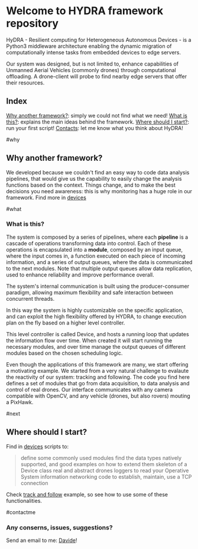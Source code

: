 # Welcome to HYDRA framework repository

HyDRA - Resilient computing for Heterogeneous Autonomous Devices - is a Python3 middleware architecture enabling the dynamic migration of computationally intense tasks from embedded devices to edge servers.

Our system was designed, but is not limited to, enhance capabilities of Unmanned Aerial Vehicles (commonly drones) through computational offloading. A drone-client will probe to find nearby edge servers that offer their resources.

## Index
[Why another framework?](#why): simply we could not find what we need!
[What is this?](#what): explains the main ideas behind the framework.
[Where should I start?](#next): run your first script!
[Contacts](#contactme): let me know what you think about HyDRA!

#why
## Why another framework?
We developed because we couldn't find an easy way to code data analysis pipelines, that would give us the capability to easily change the analysis functions based on the context. Things change, and to make the best decisions you need awareness: this is why monitoring has a huge role in our framework. Find more in [devices](./devices/README.md) 

#what
### What is this?
The system is composed by a series of pipelines, where each **pipeline** is a cascade of operations transforming data into control. Each of these operations is encapsulated into a **module**, composed by an input queue, where the input comes in, a function executed on each piece of incoming information, and a series of output queues, where the data is communicated to the next modules. Note that multiple output queues allow data replication, used to enhance reliability and improve performance overall.

The system's internal communication is built using the producer-consumer paradigm, allowing maximum flexibility and safe interaction between concurrent threads.

In this way the system is highly customizable on the specific application, and can exploit the high flexibility offered by HYDRA, to change execution plan on the fly based on a higher level controller.

This level controller is called Device, and hosts a running loop that updates the information flow over time. When created it will start running the necessary modules, and over time manage the output queues of different modules based on the chosen scheduling logic.

Even though the applications of this framework are many, we start offering a motivating example. We started from a very natural challenge to evalaute the reactivity of our system: tracking and following.
The code you find here defines a set of modules that go from data acquisition, to data analysis and control of real drones. Our interface communicates with any camera compatible with OpenCV, and any vehicle (drones, but also rovers) mouting a PixHawk.

#next
## Where should I start?
Find in [devices](./devices/README.md) scripts to:
> define some commonly used modules
> find the data types natively supported, and good examples on how to extend them
> skeleton of a Device class
> real and abstract drones
> loggers to read your Operative System information
> networking code to establish, maintain, use a TCP connection

Check [track and follow](examples/track_and_follow/README.md) example, so see how to use some of these functionalities.

#contactme
### Any conserns, issues, suggestions?
Send an email to me: [Davide](mailto:dcallega@uci.edu?subject=[GitHubHydra])!
